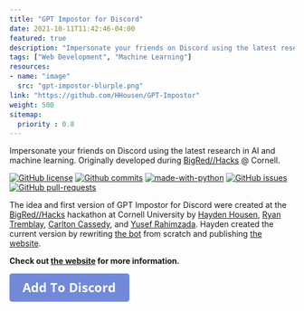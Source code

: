 ```yaml
---
title: "GPT Impostor for Discord"
date: 2021-10-11T11:42:46-04:00
featured: true
description: "Impersonate your friends on Discord using the latest research in AI and machine learning. Originally developed during BigRed//Hacks @ Cornell."
tags: ["Web Development", "Machine Learning"]
resources:
- name: "image"
  src: "gpt-impostor-blurple.png"
link: "https://github.com/HHousen/GPT-Impostor"
weight: 500
sitemap:
  priority : 0.8
---
```


Impersonate your friends on Discord using the latest research in AI and machine learning. Originally developed during [BigRed//Hacks](https://bigredhacks.com/) @ Cornell.

[![GitHub license](https://img.shields.io/github/license/HHousen/GPT-Impostor.svg)](https://github.com/HHousen/GPT-Impostor/blob/master/LICENSE) [![Github commits](https://img.shields.io/github/last-commit/HHousen/GPT-Impostor.svg)](https://github.com/HHousen/GPT-Impostor/commits/master) [![made-with-python](https://img.shields.io/badge/Made%20with-Python-1f425f.svg)](https://www.python.org/) [![GitHub issues](https://img.shields.io/github/issues/HHousen/GPT-Impostor.svg)](https://GitHub.com/HHousen/GPT-Impostor/issues/) [![GitHub pull-requests](https://img.shields.io/github/issues-pr/HHousen/GPT-Impostor.svg)](https://GitHub.com/HHousen/GPT-Impostor/pull/)

The idea and first version of GPT Impostor for Discord were created at the [BigRed//Hacks](https://bigredhacks.com/) hackathon at Cornell University by [Hayden Housen](https://haydenhousen.com/), [Ryan Tremblay](https://devpost.com/rzt4), [Carlton Cassedy](https://devpost.com/clc339), and [Yusef Rahimzada](https://devpost.com/yr238). Hayden created the current version by rewriting [the bot](https://github.com/HHousen/GPT-Impostor) from scratch and publishing [the website](https://gptimpostor.tech).

**Check out [the website](https://gptimpostor.tech) for more information.**

[![Add the bot to your Discord server!](https://raw.githubusercontent.com/HHousen/GPT-Impostor/master/add-to-discord_button.png)](https://gptimpostor.tech)
